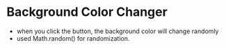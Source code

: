 # Background Color Changer

- when you click the button, the background color will change randomly
- used Math.random() for randomization.
